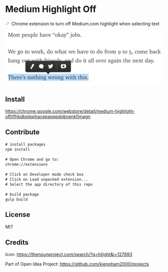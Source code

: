 # Medium Highlight Off
![icon](app/images/icon-16.png "icon") Chrome extension to turn off Medium.com highlight when selecting text

![icon](app/images/screenshot.png "screenshot")

## Install
https://chrome.google.com/webstore/detail/medium-highlight-off/lfhbdbplpphacepapppdobnenkfimagn

## Contribute

    # install packages
    npm install

    # Open Chrome and go to:
    chrome://extensions

    # Click on Developer mode check box
    # Click on Load unpacked extension...
    # Select the app directory of this repo

    # build package
    gulp build

## License
MIT

## Credits

Icon: https://thenounproject.com/search/?q=hilight&i=127693

Part of Open Idea Project: https://github.com/kienpham2000/projects
